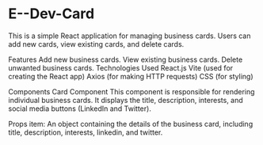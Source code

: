 # E--Dev-Card
This is a simple React application for managing business cards. Users can add new cards, view existing cards, and delete cards.

Features
Add new business cards.
View existing business cards.
Delete unwanted business cards.
Technologies Used
React.js
Vite (used for creating the React app)
Axios (for making HTTP requests)
CSS (for styling)

Components
Card Component
This component is responsible for rendering individual business cards. It displays the title, description, interests, and social media buttons (LinkedIn and Twitter).

Props
item: An object containing the details of the business card, including title, description, interests, linkedin, and twitter.
